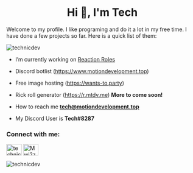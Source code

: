 <h1 align="center">Hi 👋, I'm Tech</h1>
Welcome to my profile. I like programing and do it a lot in my free time.
I have done a few projects so far. Here is a quick list of them:

<p align="left"> <img src="https://komarev.com/ghpvc/?username=technicdev&label=Profile%20views&color=0e75b6&style=flat" alt="technicdev" /> </p>

- I’m currently working on [Reaction Roles](https://motiondevelopment.top/bots/reactionroles)
- Discord botlist (https://www.motiondevelopment.top)
- Free image hosting (https://wants-to.party)
- Rick roll generator (https://r.mtdv.me)
**More to come soon!**

- How to reach me **tech@motiondevelopment.top**
- My Discord User is **Tech#8287**

<h3 align="left">Connect with me:</h3>
<p align="left">
<a href="https://twitter.com/technicdev" target="blank"><img align="center" src="https://raw.githubusercontent.com/rahuldkjain/github-profile-readme-generator/master/src/images/icons/Social/twitter.svg" alt="technicdev" height="30" width="40" /></a>
<a href="https://discord.gg/Mwj2zMnrVS" target="blank"><img align="center" src="https://raw.githubusercontent.com/rahuldkjain/github-profile-readme-generator/master/src/images/icons/Social/discord.svg" alt="Mwj2zMnrVS" height="30" width="40" /></a>
</p>


<p><img align="center" src="https://github-readme-stats.vercel.app/api/top-langs?username=technicdev&show_icons=true&locale=en&layout=compact" alt="technicdev" /></p>
